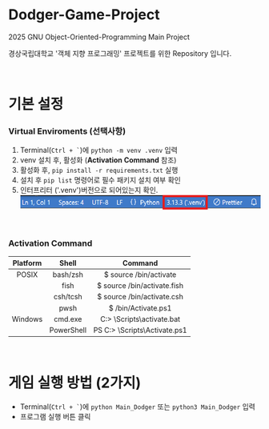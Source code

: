 # Dodger-Game-Project
2025 GNU Object-Oriented-Programming Main Project

경상국립대학교 '객체 지향 프로그래밍' 프로젝트를 위한 Repository 입니다.

<br>

# 기본 설정
### Virtual Enviroments (선택사항)
 1. Terminal(`` Ctrl + ` ``)에 `python -m venv .venv` 입력
 2. venv 설치 후, 활성화 (**Activation Command** 참조)
 3. 활성화 후, `pip install -r requirements.txt` 실행
 4. 설치 후 `pip list` 명령어로 필수 패키지 설치 여부 확인
 5. 인터프리터 ('.venv')버전으로 되어있는지 확인.
![alt text](image.png)
<br>

### **Activation Command**
| Platform |    Shell   |               Command               |
|:--------:|:----------:|:-----------------------------------:|
| POSIX    | bash/zsh   | $ source <venv>/bin/activate        |
|          | fish       | $ source <venv>/bin/activate.fish   |
|          | csh/tcsh   | $ source <venv>/bin/activate.csh    |
|          | pwsh       | $ <venv>/bin/Activate.ps1           |
| Windows  | cmd.exe    | C:\> <venv>\Scripts\activate.bat    |
|          | PowerShell | PS C:\> <venv>\Scripts\Activate.ps1 |

<br>

# 게임 실행 방법 (2가지)
 - Terminal(`` Ctrl + ` ``)에 `python Main_Dodger` 또는 `python3 Main_Dodger` 입력
 - 프로그램 실행 버튼 클릭